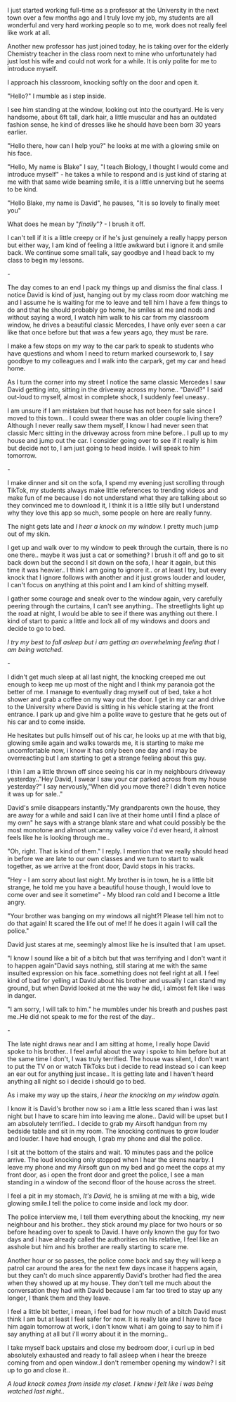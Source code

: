 I just started working full-time as a professor at the University in the next town over a few months ago and I truly love my job, my students are all wonderful and very hard working people so to me, work does not really feel like work at all.

Another new professor has just joined today, he is taking over for the elderly Chemistry teacher in the class room next to mine who unfortunately had just lost his wife and could not work for a while. It is only polite for me to introduce myself.

I approach his classroom, knocking softly on the door and open it.

"Hello?" I mumble as i step inside.

I see him standing at the window, looking out into the courtyard. He is very handsome, about 6ft tall, dark hair, a little muscular and has an outdated fashion sense, he kind of dresses like he should have been born 30 years earlier.

"Hello there, how can I help you?" he looks at me with a glowing smile on his face.

"Hello, My name is Blake" I say, "I teach Biology, I thought I would come and introduce myself" - he takes a while to respond and is just kind of staring at me with that same wide beaming smile, it is a little unnerving but he seems to be kind.

"Hello Blake, my name is David", he pauses, "It is so lovely to finally meet you"

What does he mean by "*finally*"? - I brush it off.

I can't tell if it is a little creepy or if he's just genuinely a really happy person but either way, I am kind of feeling a little awkward but i ignore it and smile back. We continue some small talk, say goodbye and I head back to my class to begin my lessons.

\-

The day comes to an end I pack my things up and dismiss the final class. I notice David is kind of just, hanging out by my class room door watching me and I assume he is waiting for me to leave and tell him I have a few things to do and that he should probably go home, he smiles at me and nods and without saying a word, I watch him walk to his car from my classroom window, he drives a beautiful classic Mercedes, I have only ever seen a car like that once before but that was a few years ago, they must be rare.

I make a few stops on my way to the car park to speak to students who have questions and whom I need to return marked coursework to, I say goodbye to my colleagues and I walk into the carpark, get my car and head home.

As I turn the corner into my street I notice the same classic Mercedes I saw David getting into, sitting in the driveway across my home.. "David?" I said out-loud to myself, almost in complete shock, I suddenly feel uneasy..

I am unsure if I am mistaken but that house has not been for sale since I moved to this town... I could swear there was an older couple living there? Although I never really saw them myself, I know I had never seen that classic Merc sitting in the driveway across from mine before.. I pull up to my house and jump out the car. I consider going over to see if it really is him but decide not to, I am just going to head inside. I will speak to him tomorrow.

\-

I make dinner and sit on the sofa, I spend my evening just scrolling through TikTok, my students always make little references to trending videos and make fun of me because I do not understand what they are talking about so they convinced me to download it, I think it is a little silly but I understand why they love this app so much, some people on here are really funny.

The night gets late and *I hear a knock on my window.* I pretty much jump out of my skin.

I get up and walk over to my window to peek through the curtain, there is no one there.. maybe it was just a cat or something? I brush it off and go to sit back down but the second I sit down on the sofa, I hear it again, but this time it was heavier.. I think I am going to ignore it.. or at least I try, but every knock that I ignore follows with another and it just grows louder and louder, I can't focus on anything at this point and I am kind of shitting myself.

I gather some courage and sneak over to the window again, very carefully peering through the curtains, I can't see anything.. The streetlights light up the road at night, I would be able to see if there was anything out there. I kind of start to panic a little and lock all of my windows and doors and decide to go to bed.

*I try my best to fall asleep but i am getting an overwhelming feeling that I am being watched.*

\-

I didn't get much sleep at all last night, the knocking creeped me out enough to keep me up most of the night and I think my paranoia got the better of me. I manage to eventually drag myself out of bed, take a hot shower and grab a coffee on my way out the door. I get in my car and drive to the University where David is sitting in his vehicle staring at the front entrance. I park up and give him a polite wave to gesture that he gets out of his car and to come inside.

He hesitates but pulls himself out of his car, he looks up at me with that big, glowing smile again and walks towards me, it is starting to make me uncomfortable now, i know it has only been one day and i may be overreacting but I am starting to get a strange feeling about this guy.

I thin I am a little thrown off since seeing his car in my neighbours driveway yesterday.."Hey David, I swear I saw your car parked across from my house yesterday?" I say nervously,"When did you move there? I didn't even notice it was up for sale.."

David's smile disappears instantly."My grandparents own the house, they are away for a while and said I can live at their home until I find a place of my own" he says with a strange blank stare and what could possibly be the most monotone and almost uncanny valley voice i'd ever heard, it almost feels like he is looking through me..

"Oh, right. That is kind of them." I reply. I mention that we really should head in before we are late to our own classes and we turn to start to walk together, as we arrive at the front door, David stops in his tracks.

"Hey - I am sorry about last night. My brother is in town, he is a little bit strange, he told me you have a beautiful house though, I would love to come over and see it sometime" - My blood ran cold and I become a little angry.

"Your brother was banging on my windows all night?! Please tell him not to do that again! It scared the life out of me! If he does it again I will call the police."

David just stares at me, seemingly almost like he is insulted that I am upset.

"I know I sound like a bit of a bitch but that was terrifying and I don't want it to happen again"David says nothing, still staring at me with the same insulted expression on his face..something does not feel right at all. I feel kind of bad for yelling at David about his brother and usually I can stand my ground, but when David looked at me the way he did, i almost felt like i was in danger.

"I am sorry, I will talk to him." he mumbles under his breath and pushes past me..He did not speak to me for the rest of the day..

\-

The late night draws near and I am sitting at home, I really hope David spoke to his brother.. I feel awful about the way i spoke to him before but at the same time I don't, I was truly terrified. The house was silent, I don't want to put the TV on or watch TikToks but i decide to read instead so i can keep an ear out for anything just incase.. It is getting late and I haven't heard anything all night so i decide i should go to bed.

As i make my way up the stairs, *i hear the knocking on my window again.*

I know it is David's brother now so i am a little less scared than i was last night but I have to scare him into leaving me alone.. David will be upset but I am absolutely terrified.. I decide to grab my Airsoft handgun from my bedside table and sit in my room. The knocking continues to grow louder and louder. I have had enough, I grab my phone and dial the police.

I sit at the bottom of the stairs and wait. 10 minutes pass and the police arrive. The loud knocking only stopped when I hear the sirens nearby. I leave my phone and my Airsoft gun on my bed and go meet the cops at my front door, as i open the front door and greet the police, I see a man standing in a window of the second floor of the house across the street.

I feel a pit in my stomach, *It's David,* he is smiling at me with a big, wide glowing smile.I tell the police to come inside and lock my door.

The police interview me, I tell them everything about the knocking, my new neighbour and his brother.. they stick around my place for two hours or so before heading over to speak to David. I have only known the guy for two days and i have already called the authorities on his relative, I feel like an asshole but him and his brother are really starting to scare me.

Another hour or so passes, the police come back and say they will keep a patrol car around the area for the next few days incase it happens again, but they can't do much since apparently David's brother had fled the area when they showed up at my house. They don't tell me much about the conversation they had with David because I am far too tired to stay up any longer, I thank them and they leave.

I feel a little bit better, i mean, i feel bad for how much of a bitch David must think I am but at least I feel safer for now. It is really late and I have to face him again tomorrow at work, i don't know what i am going to say to him if i say anything at all but i'll worry about it in the morning..

I take myself back upstairs and close my bedroom door, i curl up in bed absolutely exhausted and ready to fall asleep when i hear the breeze coming from and open window..I don't remember opening my window? I sit up to go and close it..

*A loud knock comes from inside my closet. I knew i felt like i was being watched last night..*